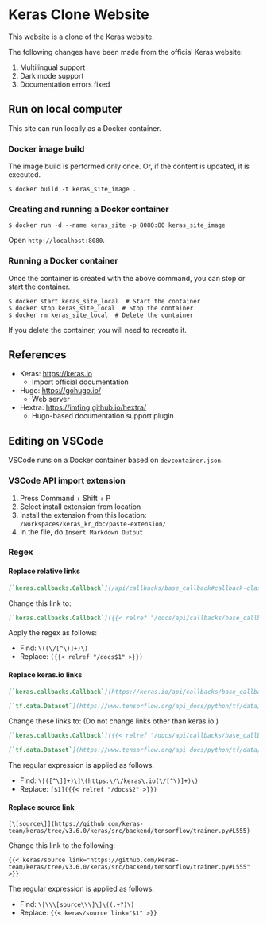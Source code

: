# Keras Clone Website

This website is a clone of the Keras website.

The following changes have been made from the official Keras website:

1. Multilingual support
2. Dark mode support
3. Documentation errors fixed

## Run on local computer

This site can run locally as a Docker container.

### Docker image build

The image build is performed only once. Or, if the content is updated, it is executed.

```console
$ docker build -t keras_site_image .
```

### Creating and running a Docker container

```console
$ docker run -d --name keras_site -p 8080:80 keras_site_image
```

Open `http://localhost:8080`.

### Running a Docker container

Once the container is created with the above command, you can stop or start the container.

```console
$ docker start keras_site_local  # Start the container
$ docker stop keras_site_local  # Stop the container
$ docker rm keras_site_local  # Delete the container
```

If you delete the container, you will need to recreate it.

## References

- Keras: https://keras.io
  - Import official documentation
- Hugo: https://gohugo.io/
  - Web server
- Hextra: https://imfing.github.io/hextra/
  - Hugo-based documentation support plugin

## Editing on VSCode

VSCode runs on a Docker container based on `devcontainer.json`.

### VSCode API import extension

1. Press Command + Shift + P
2. Select install extension from location
3. Install the extension from this location: `/workspaces/keras_kr_doc/paste-extension/`
4. In the file, do `Insert Markdown Output`

### Regex

#### Replace relative links

```markdown
[`keras.callbacks.Callback`](/api/callbacks/base_callback#callback-class)
```

Change this link to:

```markdown
[`keras.callbacks.Callback`]({{< relref "/docs/api/callbacks/base_callback#callback-class" >}})
```

Apply the regex as follows:

- Find: `\((\/[^\)]+)\)`
- Replace: `({{< relref "/docs$1" >}})`

#### Replace keras.io links

```markdown
[`keras.callbacks.Callback`](https://keras.io/api/callbacks/base_callback#callback-class)

[`tf.data.Dataset`](https://www.tensorflow.org/api_docs/python/tf/data/Dataset)
```

Change these links to: (Do not change links other than keras.io.)

```markdown
[`keras.callbacks.Callback`]({{< relref "/docs/api/callbacks/base_callback#callback-class" >}})

[`tf.data.Dataset`](https://www.tensorflow.org/api_docs/python/tf/data/Dataset)
```

The regular expression is applied as follows.

- Find: `\[([^\]]+)\]\(https:\/\/keras\.io(\/[^\)]+)\)`
- Replace: `[$1]({{< relref "/docs$2" >}})`

#### Replace source link

```plain
[\[source\]](https://github.com/keras-team/keras/tree/v3.6.0/keras/src/backend/tensorflow/trainer.py#L555)
```

Change this link to the following:

```plain
{{< keras/source link="https://github.com/keras-team/keras/tree/v3.6.0/keras/src/backend/tensorflow/trainer.py#L555" >}}
```

The regular expression is applied as follows:

- Find: `\[\\\[source\\\]\]\((.+?)\)`
- Replace: `{{< keras/source link="$1" >}}`
